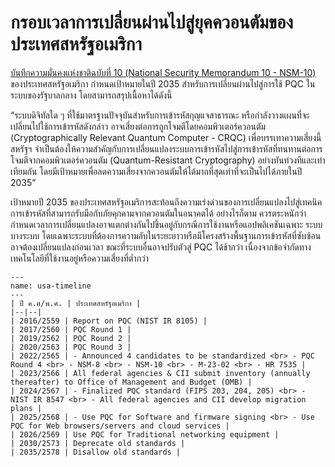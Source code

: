 # กรอบเวลาการเปลี่ยนผ่านไปสู่ยุคควอนตัมของประเทศสหรัฐอเมริกา

[บันทึกความมั่นคงแห่งชาติฉบับที่ 10 (National Security Memorandum 10 - NSM-10)](https://bidenwhitehouse.archives.gov/briefing-room/statements-releases/2022/05/04/national-security-memorandum-on-promoting-united-states-leadership-in-quantum-computing-while-mitigating-risks-to-vulnerable-cryptographic-systems/) ของประเทศสหรัฐอเมริกา กำหนดเป้าหมายในปี 2035 สำหรับการเปลี่ยนผ่านไปสู่การใช้ PQC ในระบบของรัฐบาลกลาง โดยสามารถสรุปเนื้อหาได้ดังนี้

“ระบบดิจิทัลใด ๆ ที่ใช้มาตรฐานปัจจุบันสำหรับการเข้ารหัสกุญแจสาธารณะ หรือกำลังวางแผนที่จะเปลี่ยนไปใช้การเข้ารหัสดังกล่าว อาจเสี่ยงต่อการถูกโจมตีโดยคอมพิวเตอร์ควอนตัม (Cryptographically Relevant Quantum Computer - CRQC) เพื่อบรรเทาความเสี่ยงนี้ สหรัฐฯ จำเป็นต้องให้ความสำคัญกับการเปลี่ยนแปลงระบบการเข้ารหัสไปสู่การเข้ารหัสที่ทนทานต่อการโจมตีจากคอมพิวเตอร์ควอนตัม (Quantum-Resistant Cryptography) อย่างทันท่วงทีและเท่าเทียมกัน โดยมีเป้าหมายเพื่อลดความเสี่ยงจากควอนตัมให้ได้มากที่สุดเท่าที่จะเป็นไปได้ภายในปี 2035”

เป้าหมายปี 2035 ของประเทศสหรัฐอเมริการสะท้อนถึงความเร่งด่วนของการเปลี่ยนแปลงไปสู่เทคนิคการเข้ารหัสที่สามารถรับมือกับภัยคุกคามจากควอนตัมในอนาคตได้ อย่างไรก็ตาม ควรตระหนักว่ากำหนดเวลาการเปลี่ยนแปลงอาจแตกต่างกันไปขึ้นอยู่กับกรณีการใช้งานหรือแอปพลิเคชันเฉพาะ ระบบบางระบบ โดยเฉพาะระบบที่ต้องการความลับในระยะยาวหรือมีโครงสร้างพื้นฐานการเข้ารหัสที่ซับซ้อน อาจต้องเปลี่ยนแปลงก่อนเวลา ขณะที่ระบบอื่นอาจปรับตัวสู่ PQC ได้ช้ากว่า เนื่องจากข้อจำกัดทางเทคโนโลยีที่ใช้งานอยู่หรือความเสี่ยงที่ต่ำกว่า

```{table} กรอบเวลาการเปลี่ยนผ่านไปสู่ยุคควอนตัมในประเทศสหรัฐอเมริกา
---
name: usa-timeline
---
| ปี ค.ศ/พ.ศ. | ประเทศสหรัฐอเมริกา |
|--|--|
| 2016/2559 | Report on PQC (NIST IR 8105) |
| 2017/2560 | PQC Round 1 |
| 2019/2562 | PQC Round 2 |
| 2020/2563 | PQC Round 3 |
| 2022/2565 | - Announced 4 candidates to be standardized <br> - PQC Round 4 <br> - NSM-8 <br> - NSM-10 <br> - M-23-02 <br> - HR 7535 |
| 2023/2566 | All federal agencies & CII submit inventory (annually thereafter) to Office of Management and Budget (OMB) |
| 2024/2567 | - Finalized PQC standard (FIPS 203, 204, 205) <br> - NIST IR 8547 <br> - All federal agencies and CII develop migration plans |
| 2025/2568 | - Use PQC for Software and firmware signing <br> - Use PQC for Web browsers/servers and cloud services |
| 2026/2569 | Use PQC for Traditional networking equipment |
| 2030/2573 | Deprecate old standards |
| 2035/2578 | Disallow old standards |
```